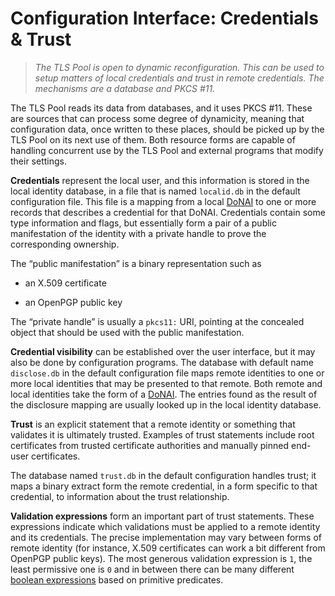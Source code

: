 Configuration Interface: Credentials & Trust
============================================

>   *The TLS Pool is open to dynamic reconfiguration.  This can be used to setup
>   matters of local credentials and trust in remote credentials.  The
>   mechanisms are a database and PKCS \#11.*

The TLS Pool reads its data from databases, and it uses PKCS \#11.  These are
sources that can process some degree of dynamicity, meaning that configuration
data, once written to these places, should be picked up by the TLS Pool on its
next use of them.  Both resource forms are capable of handling concurrent use by
the TLS Pool and external programs that modify their settings.

**Credentials** represent the local user, and this information is stored in the
local identity database, in a file that is named `localid.db` in the default
configuration file.  This file is a mapping from a local
[DoNAI](http://donai.arpa2.net) to one or more records that describes a
credential for that DoNAI.  Credentials contain some type information and flags,
but essentially form a pair of a public manifestation of the identity with a
private handle to prove the corresponding ownership.

The “public manifestation” is a binary representation such as

-   an X.509 certificate

-   an OpenPGP public key

The “private handle” is usually a `pkcs11:` URI, pointing at the concealed
object that should be used with the public manifestation.

**Credential visibility** can be established over the user interface, but it may
also be done by configuration programs.  The database with default name
`disclose.db` in the default configuration file maps remote identities to one or
more local identities that may be presented to that remote.  Both remote and
local identities take the form of a [DoNAI](http://donai.arpa2.net).  The
entries found as the result of the disclosure mapping are usually looked up in
the local identity database.

**Trust** is an explicit statement that a remote identity or something that
validates it is ultimately trusted.  Examples of trust statements include root
certificates from trusted certificate authorities and manually pinned end-user
certificates.

The database named `trust.db` in the default configuration handles trust; it
maps a binary extract form the remote credential, in a form specific to that
credential, to information about the trust relationship.

**Validation expressions** form an important part of trust statements.  These
expressions indicate which validations must be applied to a remote identity and
its credentials.  The precise implementation may vary between forms of remote
identity (for instance, X.509 certificates can work a bit different from OpenPGP
public keys).  The most generous validation expression is `1`, the least
permissive one is `0` and in between there can be many different [boolean
expressions](https://github.com/arpa2/tlspool/blob/master/doc/validation.md)
based on primitive predicates.
